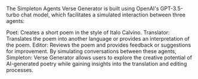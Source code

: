 The Simpleton Agents Verse Generator is built using OpenAI's GPT-3.5-turbo chat model, which facilitates a simulated interaction between three agents:

Poet: Creates a short poem in the style of Italo Calvino.
Translator: Translates the poem into another language or provides an interpretation of the poem.
Editor: Reviews the poem and provides feedback or suggestions for improvement.
By simulating conversations between these agents, Simpleton: Verse Generator allows users to explore the creative potential of AI-generated poetry while gaining insights into the translation and editing processes.
